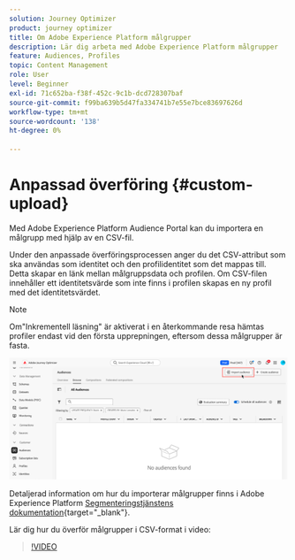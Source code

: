 ```yaml
---
solution: Journey Optimizer
product: journey optimizer
title: Om Adobe Experience Platform målgrupper
description: Lär dig arbeta med Adobe Experience Platform målgrupper
feature: Audiences, Profiles
topic: Content Management
role: User
level: Beginner
exl-id: 71c652ba-f38f-452c-9c1b-dcd728307baf
source-git-commit: f99ba639b5d47fa334741b7e55e7bce83697626d
workflow-type: tm+mt
source-wordcount: '138'
ht-degree: 0%

---
```


# Anpassad överföring {#custom-upload}

Med Adobe Experience Platform Audience Portal kan du importera en målgrupp med hjälp av en CSV-fil.

Under den anpassade överföringsprocessen anger du det CSV-attribut som ska användas som identitet och den profilidentitet som det mappas till. Detta skapar en länk mellan målgruppsdata och profilen. Om CSV-filen innehåller ett identitetsvärde som inte finns i profilen skapas en ny profil med det identitetsvärdet.

>[!NOTE]
>
>Om&quot;Inkrementell läsning&quot; är aktiverat i en återkommande resa hämtas profiler endast vid den första upprepningen, eftersom dessa målgrupper är fasta.

![](assets/import-audience.png)

Detaljerad information om hur du importerar målgrupper finns i Adobe Experience Platform [Segmenteringstjänstens dokumentation](https://experienceleague.adobe.com/sv/docs/experience-platform/segmentation/ui/audience-portal#import-audience){target="_blank"}.

Lär dig hur du överför målgrupper i CSV-format i video:

>[!VIDEO](https://video.tv.adobe.com/v/3432430?quality=12&captions=swe)
